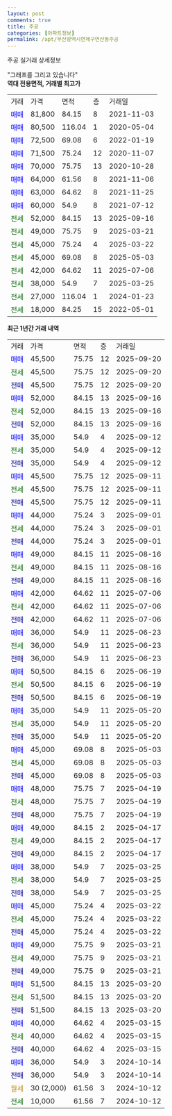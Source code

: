 ```yaml
---
layout: post
comments: true
title: 주공
categories: [아파트정보]
permalink: /apt/부산광역시연제구연산동주공
---
```


주공 실거래 상세정보

<script type="text/javascript">
  google.charts.load('current', {'packages':['line', 'corechart']});
  google.charts.setOnLoadCallback(drawChart);

  function drawChart() {
    var data = new google.visualization.DataTable();
    data.addColumn('date', '거래일');
    data.addColumn('number', "매매");
    data.addColumn('number', "전세");
    data.addColumn('number', "전매");

    data.addRows([[new Date(Date.parse("2025-09-20")), 45500, null, null], [new Date(Date.parse("2025-09-20")), null, 45500, null], [new Date(Date.parse("2025-09-20")), null, null, 45500], [new Date(Date.parse("2025-09-16")), 52000, null, null], [new Date(Date.parse("2025-09-16")), null, 52000, null], [new Date(Date.parse("2025-09-16")), null, null, 52000], [new Date(Date.parse("2025-09-12")), 35000, null, null], [new Date(Date.parse("2025-09-12")), null, 35000, null], [new Date(Date.parse("2025-09-12")), null, null, 35000], [new Date(Date.parse("2025-09-11")), 45500, null, null], [new Date(Date.parse("2025-09-11")), null, 45500, null], [new Date(Date.parse("2025-09-11")), null, null, 45500], [new Date(Date.parse("2025-09-01")), 44000, null, null], [new Date(Date.parse("2025-09-01")), null, 44000, null], [new Date(Date.parse("2025-09-01")), null, null, 44000], [new Date(Date.parse("2025-08-16")), 49000, null, null], [new Date(Date.parse("2025-08-16")), null, 49000, null], [new Date(Date.parse("2025-08-16")), null, null, 49000], [new Date(Date.parse("2025-07-06")), 42000, null, null], [new Date(Date.parse("2025-07-06")), null, 42000, null], [new Date(Date.parse("2025-07-06")), null, null, 42000], [new Date(Date.parse("2025-06-23")), 36000, null, null], [new Date(Date.parse("2025-06-23")), null, 36000, null], [new Date(Date.parse("2025-06-23")), null, null, 36000], [new Date(Date.parse("2025-06-19")), 50500, null, null], [new Date(Date.parse("2025-06-19")), null, 50500, null], [new Date(Date.parse("2025-06-19")), null, null, 50500], [new Date(Date.parse("2025-05-20")), 35000, null, null], [new Date(Date.parse("2025-05-20")), null, 35000, null], [new Date(Date.parse("2025-05-20")), null, null, 35000], [new Date(Date.parse("2025-05-03")), 45000, null, null], [new Date(Date.parse("2025-05-03")), null, 45000, null], [new Date(Date.parse("2025-05-03")), null, null, 45000], [new Date(Date.parse("2025-04-19")), 48000, null, null], [new Date(Date.parse("2025-04-19")), null, 48000, null], [new Date(Date.parse("2025-04-19")), null, null, 48000], [new Date(Date.parse("2025-04-17")), 49000, null, null], [new Date(Date.parse("2025-04-17")), null, 49000, null], [new Date(Date.parse("2025-04-17")), null, null, 49000], [new Date(Date.parse("2025-03-25")), 38000, null, null], [new Date(Date.parse("2025-03-25")), null, 38000, null], [new Date(Date.parse("2025-03-25")), null, null, 38000], [new Date(Date.parse("2025-03-22")), 45000, null, null], [new Date(Date.parse("2025-03-22")), null, 45000, null], [new Date(Date.parse("2025-03-22")), null, null, 45000], [new Date(Date.parse("2025-03-21")), 49000, null, null], [new Date(Date.parse("2025-03-21")), null, 49000, null], [new Date(Date.parse("2025-03-21")), null, null, 49000], [new Date(Date.parse("2025-03-20")), 51500, null, null], [new Date(Date.parse("2025-03-20")), null, 51500, null], [new Date(Date.parse("2025-03-20")), null, null, 51500], [new Date(Date.parse("2025-03-15")), 40000, null, null], [new Date(Date.parse("2025-03-15")), null, 40000, null], [new Date(Date.parse("2025-03-15")), null, null, 40000], [new Date(Date.parse("2024-10-14")), 36000, null, null], [new Date(Date.parse("2024-10-14")), null, null, 36000], [new Date(Date.parse("2024-10-12")), null, null, null], [new Date(Date.parse("2024-10-12")), null, 10000, null]]);

    var options = {
      hAxis: {
        format: 'yyyy/MM/dd'
      },    
      lineWidth: 0,
      pointsVisible: true,    
      title: '최근 1년간 유형별 실거래가 분포',
      legend: { position: 'bottom' }
    };

    var formatter = new google.visualization.NumberFormat({pattern:'###,###'} );
    formatter.format(data, 1);
    formatter.format(data, 2);
    
    setTimeout(function() {
        var chart = new google.visualization.LineChart(document.getElementById('columnchart_material'));
        chart.draw(data, (options));
        document.getElementById('loading').style.display = 'none';
    }, 200);
  }
</script>


<div id="loading" style="z-index:20; display: block; margin-left: 0px">"그래프를 그리고 있습니다"</div>
<div id="columnchart_material" style="width: 95%; margin-left: 0px; display: block"></div>
<!-- contents start -->
<b>역대 전용면적, 거래별 최고가</b>
<table class="sortable">
    <tr>
      <td>거래</td>
      <td>가격</td>
      <td>면적</td>
      <td>층</td>
      <td>거래일</td>
    </tr>
        <tr>
          <td><a style="color: blue">매매</a></td>
          <td>81,800</td>
          <td>84.15</td>
          <td>8</td>
          <td>2021-11-03</td>
        </tr>            <tr>
          <td><a style="color: blue">매매</a></td>
          <td>80,500</td>
          <td>116.04</td>
          <td>1</td>
          <td>2020-05-04</td>
        </tr>            <tr>
          <td><a style="color: blue">매매</a></td>
          <td>72,500</td>
          <td>69.08</td>
          <td>6</td>
          <td>2022-01-19</td>
        </tr>            <tr>
          <td><a style="color: blue">매매</a></td>
          <td>71,500</td>
          <td>75.24</td>
          <td>12</td>
          <td>2020-11-07</td>
        </tr>            <tr>
          <td><a style="color: blue">매매</a></td>
          <td>70,000</td>
          <td>75.75</td>
          <td>13</td>
          <td>2020-10-28</td>
        </tr>            <tr>
          <td><a style="color: blue">매매</a></td>
          <td>64,000</td>
          <td>61.56</td>
          <td>8</td>
          <td>2021-11-06</td>
        </tr>            <tr>
          <td><a style="color: blue">매매</a></td>
          <td>63,000</td>
          <td>64.62</td>
          <td>8</td>
          <td>2021-11-25</td>
        </tr>            <tr>
          <td><a style="color: blue">매매</a></td>
          <td>60,000</td>
          <td>54.9</td>
          <td>8</td>
          <td>2021-07-12</td>
        </tr>        
        <tr>
              <td><a style="color: darkgreen">전세</a></td>
              <td>52,000</td>
              <td>84.15</td>
              <td>13</td>
              <td>2025-09-16</td>
            </tr>            <tr>
              <td><a style="color: darkgreen">전세</a></td>
              <td>49,000</td>
              <td>75.75</td>
              <td>9</td>
              <td>2025-03-21</td>
            </tr>            <tr>
              <td><a style="color: darkgreen">전세</a></td>
              <td>45,000</td>
              <td>75.24</td>
              <td>4</td>
              <td>2025-03-22</td>
            </tr>            <tr>
              <td><a style="color: darkgreen">전세</a></td>
              <td>45,000</td>
              <td>69.08</td>
              <td>8</td>
              <td>2025-05-03</td>
            </tr>            <tr>
              <td><a style="color: darkgreen">전세</a></td>
              <td>42,000</td>
              <td>64.62</td>
              <td>11</td>
              <td>2025-07-06</td>
            </tr>            <tr>
              <td><a style="color: darkgreen">전세</a></td>
              <td>38,000</td>
              <td>54.9</td>
              <td>7</td>
              <td>2025-03-25</td>
            </tr>            <tr>
              <td><a style="color: darkgreen">전세</a></td>
              <td>27,000</td>
              <td>116.04</td>
              <td>1</td>
              <td>2024-01-23</td>
            </tr>            <tr>
              <td><a style="color: darkgreen">전세</a></td>
              <td>18,000</td>
              <td>84.25</td>
              <td>15</td>
              <td>2022-05-01</td>
            </tr>        
    
</table>

<b>최근 1년간 거래 내역</b>

<table class="sortable">
    <tr>
      <td>거래</td>
      <td>가격</td>
      <td>면적</td>
      <td>층</td>
      <td>거래일</td>
    </tr>
    <tr>
      <td><a style="color: blue">매매</a></td>
      <td>45,500</td>
      <td>75.75</td>
      <td>12</td>
      <td>2025-09-20</td>
    </tr>          <tr>
      <td><a style="color: darkgreen">전세</a></td>
      <td>45,500</td>
      <td>75.75</td>
      <td>12</td>
      <td>2025-09-20</td>
    </tr>          <tr>
      <td><a style="color: darkblue">전매</a></td>
      <td>45,500</td>
      <td>75.75</td>
      <td>12</td>
      <td>2025-09-20</td>
    </tr>          <tr>
      <td><a style="color: blue">매매</a></td>
      <td>52,000</td>
      <td>84.15</td>
      <td>13</td>
      <td>2025-09-16</td>
    </tr>          <tr>
      <td><a style="color: darkgreen">전세</a></td>
      <td>52,000</td>
      <td>84.15</td>
      <td>13</td>
      <td>2025-09-16</td>
    </tr>          <tr>
      <td><a style="color: darkblue">전매</a></td>
      <td>52,000</td>
      <td>84.15</td>
      <td>13</td>
      <td>2025-09-16</td>
    </tr>          <tr>
      <td><a style="color: blue">매매</a></td>
      <td>35,000</td>
      <td>54.9</td>
      <td>4</td>
      <td>2025-09-12</td>
    </tr>          <tr>
      <td><a style="color: darkgreen">전세</a></td>
      <td>35,000</td>
      <td>54.9</td>
      <td>4</td>
      <td>2025-09-12</td>
    </tr>          <tr>
      <td><a style="color: darkblue">전매</a></td>
      <td>35,000</td>
      <td>54.9</td>
      <td>4</td>
      <td>2025-09-12</td>
    </tr>          <tr>
      <td><a style="color: blue">매매</a></td>
      <td>45,500</td>
      <td>75.75</td>
      <td>12</td>
      <td>2025-09-11</td>
    </tr>          <tr>
      <td><a style="color: darkgreen">전세</a></td>
      <td>45,500</td>
      <td>75.75</td>
      <td>12</td>
      <td>2025-09-11</td>
    </tr>          <tr>
      <td><a style="color: darkblue">전매</a></td>
      <td>45,500</td>
      <td>75.75</td>
      <td>12</td>
      <td>2025-09-11</td>
    </tr>          <tr>
      <td><a style="color: blue">매매</a></td>
      <td>44,000</td>
      <td>75.24</td>
      <td>3</td>
      <td>2025-09-01</td>
    </tr>          <tr>
      <td><a style="color: darkgreen">전세</a></td>
      <td>44,000</td>
      <td>75.24</td>
      <td>3</td>
      <td>2025-09-01</td>
    </tr>          <tr>
      <td><a style="color: darkblue">전매</a></td>
      <td>44,000</td>
      <td>75.24</td>
      <td>3</td>
      <td>2025-09-01</td>
    </tr>          <tr>
      <td><a style="color: blue">매매</a></td>
      <td>49,000</td>
      <td>84.15</td>
      <td>11</td>
      <td>2025-08-16</td>
    </tr>          <tr>
      <td><a style="color: darkgreen">전세</a></td>
      <td>49,000</td>
      <td>84.15</td>
      <td>11</td>
      <td>2025-08-16</td>
    </tr>          <tr>
      <td><a style="color: darkblue">전매</a></td>
      <td>49,000</td>
      <td>84.15</td>
      <td>11</td>
      <td>2025-08-16</td>
    </tr>          <tr>
      <td><a style="color: blue">매매</a></td>
      <td>42,000</td>
      <td>64.62</td>
      <td>11</td>
      <td>2025-07-06</td>
    </tr>          <tr>
      <td><a style="color: darkgreen">전세</a></td>
      <td>42,000</td>
      <td>64.62</td>
      <td>11</td>
      <td>2025-07-06</td>
    </tr>          <tr>
      <td><a style="color: darkblue">전매</a></td>
      <td>42,000</td>
      <td>64.62</td>
      <td>11</td>
      <td>2025-07-06</td>
    </tr>          <tr>
      <td><a style="color: blue">매매</a></td>
      <td>36,000</td>
      <td>54.9</td>
      <td>11</td>
      <td>2025-06-23</td>
    </tr>          <tr>
      <td><a style="color: darkgreen">전세</a></td>
      <td>36,000</td>
      <td>54.9</td>
      <td>11</td>
      <td>2025-06-23</td>
    </tr>          <tr>
      <td><a style="color: darkblue">전매</a></td>
      <td>36,000</td>
      <td>54.9</td>
      <td>11</td>
      <td>2025-06-23</td>
    </tr>          <tr>
      <td><a style="color: blue">매매</a></td>
      <td>50,500</td>
      <td>84.15</td>
      <td>6</td>
      <td>2025-06-19</td>
    </tr>          <tr>
      <td><a style="color: darkgreen">전세</a></td>
      <td>50,500</td>
      <td>84.15</td>
      <td>6</td>
      <td>2025-06-19</td>
    </tr>          <tr>
      <td><a style="color: darkblue">전매</a></td>
      <td>50,500</td>
      <td>84.15</td>
      <td>6</td>
      <td>2025-06-19</td>
    </tr>          <tr>
      <td><a style="color: blue">매매</a></td>
      <td>35,000</td>
      <td>54.9</td>
      <td>11</td>
      <td>2025-05-20</td>
    </tr>          <tr>
      <td><a style="color: darkgreen">전세</a></td>
      <td>35,000</td>
      <td>54.9</td>
      <td>11</td>
      <td>2025-05-20</td>
    </tr>          <tr>
      <td><a style="color: darkblue">전매</a></td>
      <td>35,000</td>
      <td>54.9</td>
      <td>11</td>
      <td>2025-05-20</td>
    </tr>          <tr>
      <td><a style="color: blue">매매</a></td>
      <td>45,000</td>
      <td>69.08</td>
      <td>8</td>
      <td>2025-05-03</td>
    </tr>          <tr>
      <td><a style="color: darkgreen">전세</a></td>
      <td>45,000</td>
      <td>69.08</td>
      <td>8</td>
      <td>2025-05-03</td>
    </tr>          <tr>
      <td><a style="color: darkblue">전매</a></td>
      <td>45,000</td>
      <td>69.08</td>
      <td>8</td>
      <td>2025-05-03</td>
    </tr>          <tr>
      <td><a style="color: blue">매매</a></td>
      <td>48,000</td>
      <td>75.75</td>
      <td>7</td>
      <td>2025-04-19</td>
    </tr>          <tr>
      <td><a style="color: darkgreen">전세</a></td>
      <td>48,000</td>
      <td>75.75</td>
      <td>7</td>
      <td>2025-04-19</td>
    </tr>          <tr>
      <td><a style="color: darkblue">전매</a></td>
      <td>48,000</td>
      <td>75.75</td>
      <td>7</td>
      <td>2025-04-19</td>
    </tr>          <tr>
      <td><a style="color: blue">매매</a></td>
      <td>49,000</td>
      <td>84.15</td>
      <td>2</td>
      <td>2025-04-17</td>
    </tr>          <tr>
      <td><a style="color: darkgreen">전세</a></td>
      <td>49,000</td>
      <td>84.15</td>
      <td>2</td>
      <td>2025-04-17</td>
    </tr>          <tr>
      <td><a style="color: darkblue">전매</a></td>
      <td>49,000</td>
      <td>84.15</td>
      <td>2</td>
      <td>2025-04-17</td>
    </tr>          <tr>
      <td><a style="color: blue">매매</a></td>
      <td>38,000</td>
      <td>54.9</td>
      <td>7</td>
      <td>2025-03-25</td>
    </tr>          <tr>
      <td><a style="color: darkgreen">전세</a></td>
      <td>38,000</td>
      <td>54.9</td>
      <td>7</td>
      <td>2025-03-25</td>
    </tr>          <tr>
      <td><a style="color: darkblue">전매</a></td>
      <td>38,000</td>
      <td>54.9</td>
      <td>7</td>
      <td>2025-03-25</td>
    </tr>          <tr>
      <td><a style="color: blue">매매</a></td>
      <td>45,000</td>
      <td>75.24</td>
      <td>4</td>
      <td>2025-03-22</td>
    </tr>          <tr>
      <td><a style="color: darkgreen">전세</a></td>
      <td>45,000</td>
      <td>75.24</td>
      <td>4</td>
      <td>2025-03-22</td>
    </tr>          <tr>
      <td><a style="color: darkblue">전매</a></td>
      <td>45,000</td>
      <td>75.24</td>
      <td>4</td>
      <td>2025-03-22</td>
    </tr>          <tr>
      <td><a style="color: blue">매매</a></td>
      <td>49,000</td>
      <td>75.75</td>
      <td>9</td>
      <td>2025-03-21</td>
    </tr>          <tr>
      <td><a style="color: darkgreen">전세</a></td>
      <td>49,000</td>
      <td>75.75</td>
      <td>9</td>
      <td>2025-03-21</td>
    </tr>          <tr>
      <td><a style="color: darkblue">전매</a></td>
      <td>49,000</td>
      <td>75.75</td>
      <td>9</td>
      <td>2025-03-21</td>
    </tr>          <tr>
      <td><a style="color: blue">매매</a></td>
      <td>51,500</td>
      <td>84.15</td>
      <td>13</td>
      <td>2025-03-20</td>
    </tr>          <tr>
      <td><a style="color: darkgreen">전세</a></td>
      <td>51,500</td>
      <td>84.15</td>
      <td>13</td>
      <td>2025-03-20</td>
    </tr>          <tr>
      <td><a style="color: darkblue">전매</a></td>
      <td>51,500</td>
      <td>84.15</td>
      <td>13</td>
      <td>2025-03-20</td>
    </tr>          <tr>
      <td><a style="color: blue">매매</a></td>
      <td>40,000</td>
      <td>64.62</td>
      <td>4</td>
      <td>2025-03-15</td>
    </tr>          <tr>
      <td><a style="color: darkgreen">전세</a></td>
      <td>40,000</td>
      <td>64.62</td>
      <td>4</td>
      <td>2025-03-15</td>
    </tr>          <tr>
      <td><a style="color: darkblue">전매</a></td>
      <td>40,000</td>
      <td>64.62</td>
      <td>4</td>
      <td>2025-03-15</td>
    </tr>          <tr>
      <td><a style="color: blue">매매</a></td>
      <td>36,000</td>
      <td>54.9</td>
      <td>3</td>
      <td>2024-10-14</td>
    </tr>          <tr>
      <td><a style="color: darkblue">전매</a></td>
      <td>36,000</td>
      <td>54.9</td>
      <td>3</td>
      <td>2024-10-14</td>
    </tr>          <tr>
      <td><a style="color: darkgoldenrod">월세</a></td>
      <td>30 (2,000)</td>
      <td>61.56</td>
      <td>3</td>
      <td>2024-10-12</td>
    </tr>          <tr>
      <td><a style="color: darkgreen">전세</a></td>
      <td>10,000</td>
      <td>61.56</td>
      <td>7</td>
      <td>2024-10-12</td>
    </tr>      </table>
<!-- contents end -->    

